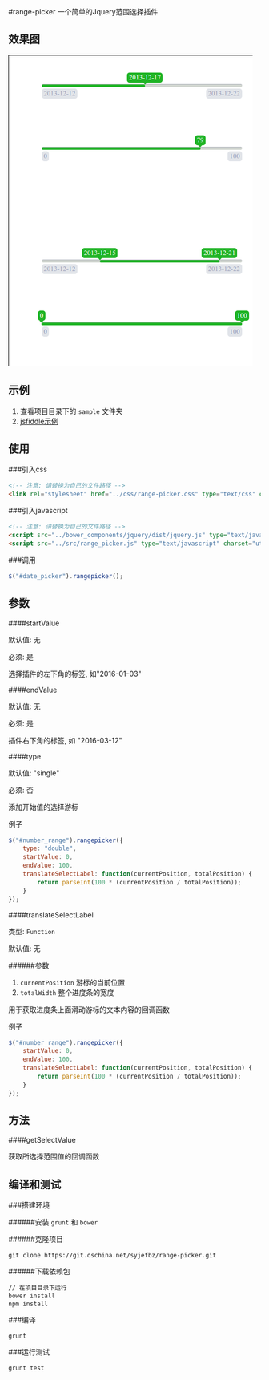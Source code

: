 #range-picker
一个简单的Jquery范围选择插件

效果图
---
![date-picker](./images/range-picker.png)

示例
---
1. 查看项目目录下的 `sample` 文件夹
2. [jsfiddle示例](https://jsfiddle.net/cqmyg/me1dmz9e/4/)

使用
---

###引入css

```html
<!-- 注意: 请替换为自己的文件路径 -->
<link rel="stylesheet" href="../css/range-picker.css" type="text/css" charset="utf-8" />

```

###引入javascript

```html
<!-- 注意: 请替换为自己的文件路径 -->
<script src="../bower_components/jquery/dist/jquery.js" type="text/javascript" charset="utf-8"></script>
<script src="../src/range_picker.js" type="text/javascript" charset="utf-8"></script>

```
###调用
```javascript
$("#date_picker").rangepicker();
```

参数
---

####startValue

默认值: 无

必须: 是

选择插件的左下角的标签, 如"2016-01-03"

####endValue

默认值: 无

必须: 是

插件右下角的标签, 如 "2016-03-12"

####type

默认值: "single"

必须: 否

添加开始值的选择游标

例子
```js
$("#number_range").rangepicker({
    type: "double",
    startValue: 0,
    endValue: 100,
    translateSelectLabel: function(currentPosition, totalPosition) {
        return parseInt(100 * (currentPosition / totalPosition));
    }
});
```

####translateSelectLabel

类型: `Function`

默认值: 无

######参数
1. `currentPosition` 游标的当前位置
2. `totalWidth` 整个进度条的宽度

用于获取进度条上面滑动游标的文本内容的回调函数


例子
```js
$("#number_range").rangepicker({
    startValue: 0,
    endValue: 100,
    translateSelectLabel: function(currentPosition, totalPosition) {
        return parseInt(100 * (currentPosition / totalPosition));
    }
});
```

方法
---

####getSelectValue

获取所选择范围值的回调函数


编译和测试
---

###搭建环境

######安装 `grunt` 和 `bower`

######克隆项目
```
git clone https://git.oschina.net/syjefbz/range-picker.git
```

######下载依赖包
```
// 在项目目录下运行
bower install
npm install
```

###编译
```
grunt
```

###运行测试
```
grunt test
```
